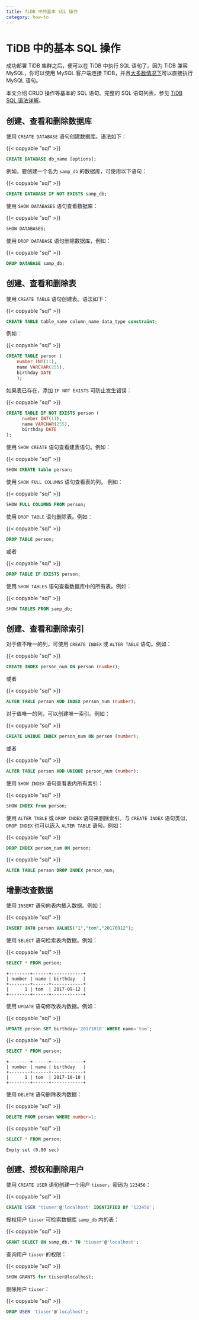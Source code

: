 ```yaml
---
title: TiDB 中的基本 SQL 操作
category: how-to
---
```


# TiDB 中的基本 SQL 操作

成功部署 TiDB 集群之后，便可以在 TiDB 中执行 SQL 语句了。因为 TiDB 兼容 MySQL，你可以使用 MySQL 客户端连接 TiDB，并且[大多数情况下](/v3.1/reference/mysql-compatibility.md)可以直接执行 MySQL 语句。

本文介绍 CRUD 操作等基本的 SQL 语句。完整的 SQL 语句列表，参见 [TiDB SQL 语法详解](https://pingcap.github.io/sqlgram/)。

## 创建、查看和删除数据库

使用 `CREATE DATABASE` 语句创建数据库。语法如下：

{{< copyable "sql" >}}

```sql
CREATE DATABASE db_name [options];
```

例如，要创建一个名为 `samp_db` 的数据库，可使用以下语句：

{{< copyable "sql" >}}

```sql
CREATE DATABASE IF NOT EXISTS samp_db;
```

使用 `SHOW DATABASES` 语句查看数据库：

{{< copyable "sql" >}}

```sql
SHOW DATABASES;
```

使用 `DROP DATABASE` 语句删除数据库，例如：

{{< copyable "sql" >}}

```sql
DROP DATABASE samp_db;
```

## 创建、查看和删除表

使用 `CREATE TABLE` 语句创建表。语法如下：

{{< copyable "sql" >}}

```sql
CREATE TABLE table_name column_name data_type constraint;
```

例如：

{{< copyable "sql" >}}

```sql
CREATE TABLE person (
    number INT(11),
    name VARCHAR(255),
    birthday DATE
    );
```

如果表已存在，添加 `IF NOT EXISTS` 可防止发生错误：

{{< copyable "sql" >}}

```sql
CREATE TABLE IF NOT EXISTS person (
      number INT(11),
      name VARCHAR(255),
      birthday DATE
);
```

使用 `SHOW CREATE` 语句查看建表语句。例如：

{{< copyable "sql" >}}

```sql
SHOW CREATE table person;
```

使用 `SHOW FULL COLUMNS` 语句查看表的列。 例如：

{{< copyable "sql" >}}

```sql
SHOW FULL COLUMNS FROM person;
```

使用 `DROP TABLE` 语句删除表。例如：

{{< copyable "sql" >}}

```sql
DROP TABLE person;
```

或者

{{< copyable "sql" >}}

```sql
DROP TABLE IF EXISTS person;
```

使用 `SHOW TABLES` 语句查看数据库中的所有表。例如：

{{< copyable "sql" >}}

```sql
SHOW TABLES FROM samp_db;
```

## 创建、查看和删除索引

对于值不唯一的列，可使用 `CREATE INDEX` 或 `ALTER TABLE` 语句。例如：

{{< copyable "sql" >}}

```sql
CREATE INDEX person_num ON person (number);
```

或者

{{< copyable "sql" >}}

```sql
ALTER TABLE person ADD INDEX person_num (number);
```

对于值唯一的列，可以创建唯一索引。例如：

{{< copyable "sql" >}}

```sql
CREATE UNIQUE INDEX person_num ON person (number);
```

或者

{{< copyable "sql" >}}

```sql
ALTER TABLE person ADD UNIQUE person_num (number);
```

使用 `SHOW INDEX` 语句查看表内所有索引：

{{< copyable "sql" >}}

```sql
SHOW INDEX from person;
```

使用 `ALTER TABLE` 或 `DROP INDEX` 语句来删除索引。与 `CREATE INDEX` 语句类似，`DROP INDEX` 也可以嵌入 `ALTER TABLE` 语句。例如：

{{< copyable "sql" >}}

```sql
DROP INDEX person_num ON person;
```

{{< copyable "sql" >}}

```sql
ALTER TABLE person DROP INDEX person_num;
```

## 增删改查数据

使用 `INSERT` 语句向表内插入数据。例如：

{{< copyable "sql" >}}

```sql
INSERT INTO person VALUES("1","tom","20170912");
```

使用 `SELECT` 语句检索表内数据。例如：

{{< copyable "sql" >}}

```sql
SELECT * FROM person;
```

```
+--------+------+------------+
| number | name | birthday   |
+--------+------+------------+
|      1 | tom  | 2017-09-12 |
+--------+------+------------+
```

使用 `UPDATE` 语句修改表内数据。例如：

{{< copyable "sql" >}}

```sql
UPDATE person SET birthday='20171010' WHERE name='tom';
```

{{< copyable "sql" >}}

```sql
SELECT * FROM person;
```

```
+--------+------+------------+
| number | name | birthday   |
+--------+------+------------+
|      1 | tom  | 2017-10-10 |
+--------+------+------------+
```

使用 `DELETE` 语句删除表内数据：

{{< copyable "sql" >}}

```sql
DELETE FROM person WHERE number=1;
```

{{< copyable "sql" >}}

```sql
SELECT * FROM person;
```

```
Empty set (0.00 sec)
```

## 创建、授权和删除用户

使用 `CREATE USER` 语句创建一个用户 `tiuser`，密码为 `123456`：

{{< copyable "sql" >}}

```sql
CREATE USER 'tiuser'@'localhost' IDENTIFIED BY '123456';
```

授权用户 `tiuser` 可检索数据库 `samp_db` 内的表：

{{< copyable "sql" >}}

```sql
GRANT SELECT ON samp_db.* TO 'tiuser'@'localhost';
```

查询用户 `tiuser` 的权限：

{{< copyable "sql" >}}

```sql
SHOW GRANTS for tiuser@localhost;
```

删除用户 `tiuser`：

{{< copyable "sql" >}}

```sql
DROP USER 'tiuser'@'localhost';
```
